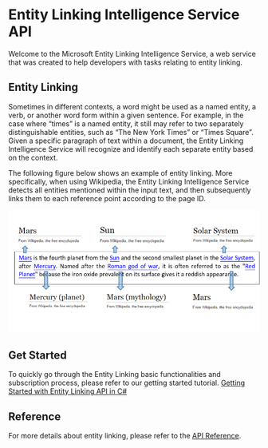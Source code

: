 <!--
NavPath: Entity Linking API
LinkLabel: Overview
Url: EntityLinking-API/documentation/overview
Weight: 2
-->

# Entity Linking Intelligence Service API

Welcome to the Microsoft Entity Linking Intelligence Service, a web service that was created to help developers with tasks relating to entity linking.

## Entity Linking

Sometimes in different contexts, a word might be used as a named entity, a verb, or another word form within a given sentence. For example, in the case where “times” is a named entity, it still may refer to two separately distinguishable entities, such as “The New York Times” or “Times Square”. Given a specific paragraph of text within a document, the Entity Linking Intelligence Service will recognize and identify each separate entity based on the context.  

The following figure below shows an example of entity linking. More specifically, when using Wikipedia, the Entity Linking Intelligence Service detects all entities mentioned within the input text, and then subsequently links them to each reference point according to the page ID.

 ![Entity Linking Sample for Mars](./Images/EntityLinkingSample1.png)
 
## Get Started
 
To quickly go through the Entity Linking basic functionalities and subscription process, please refer to our getting started tutorial.
[Getting Started with Entity Linking API in C#](GettingStarted.md)

 
 
## Reference

For more details about entity linking, please refer to the [API Reference](https://dev.projectoxford.ai/docs/services/56d3fb7cca73071a4030e528).
